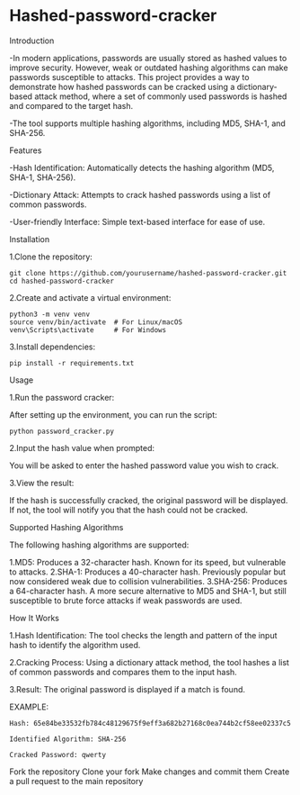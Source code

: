 # Hashed-password-cracker

Introduction


-In modern applications, passwords are usually stored as hashed values to improve security. However, weak or outdated hashing algorithms can make passwords susceptible to attacks. This project provides a way to demonstrate how hashed passwords can be cracked using a dictionary-based attack method, where a set of commonly used passwords is hashed and compared to the target hash.

-The tool supports multiple hashing algorithms, including MD5, SHA-1, and SHA-256.

Features

-Hash Identification: Automatically detects the hashing algorithm (MD5, SHA-1, SHA-256).

-Dictionary Attack: Attempts to crack hashed passwords using a list of common passwords.

-User-friendly Interface: Simple text-based interface for ease of use.


Installation

1.Clone the repository:

    git clone https://github.com/yourusername/hashed-password-cracker.git
    cd hashed-password-cracker
 

2.Create and activate a virtual environment:

    python3 -m venv venv
    source venv/bin/activate  # For Linux/macOS
    venv\Scripts\activate     # For Windows


3.Install dependencies:

    pip install -r requirements.txt


Usage

1.Run the password cracker:

   After setting up the environment, you can run the script:

    python password_cracker.py

2.Input the hash value when prompted:

   You will be asked to enter the hashed password value you wish to crack.


3.View the result:

   If the hash is successfully cracked, the original password will be displayed. If not, the tool will notify you that the hash could not be cracked.


Supported Hashing Algorithms

  The following hashing algorithms are supported:

   1.MD5: Produces a 32-character hash. Known for its speed, but vulnerable to attacks.
   2.SHA-1: Produces a 40-character hash. Previously popular but now considered weak due to collision vulnerabilities.
   3.SHA-256: Produces a 64-character hash. A more secure alternative to MD5 and SHA-1, but still susceptible to brute force attacks if weak passwords are used.

How It Works

1.Hash Identification: The tool checks the length and pattern of the input hash to identify the algorithm used.

2.Cracking Process: Using a dictionary attack method, the tool hashes a list of common passwords and compares them to the input hash.

3.Result: The original password is displayed if a match is found.


EXAMPLE:

    Hash: 65e84be33532fb784c48129675f9eff3a682b27168c0ea744b2cf58ee02337c5

    Identified Algorithm: SHA-256

    Cracked Password: qwerty

Fork the repository
Clone your fork
Make changes and commit them
Create a pull request to the main repository
